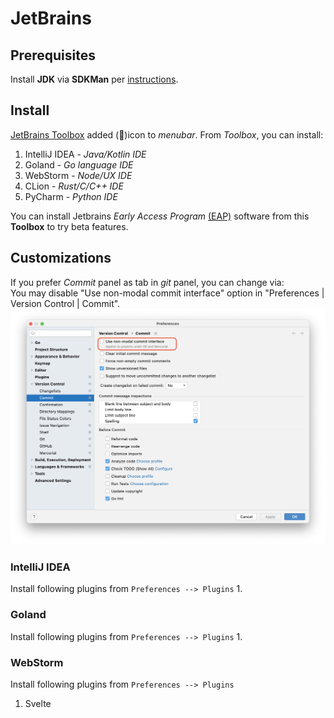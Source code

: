 #  JetBrains 

## Prerequisites
Install **JDK** via **SDKMan** per [instructions](../platforms/java.md).

## Install

[JetBrains Toolbox](https://www.jetbrains.com/toolbox-app/) added (🧊)icon to _menubar_. From _Toolbox_, you can install:
1. IntelliJ IDEA - _Java/Kotlin IDE_
2. Goland - _Go language IDE_
3. WebStorm - _Node/UX IDE_
4. CLion - _Rust/C/C++ IDE_
5. PyCharm - _Python IDE_

You can install Jetbrains _Early Access Program_ [(EAP)](https://www.jetbrains.com/resources/eap/) software from this **Toolbox** to try beta features.

## Customizations
If you prefer _Commit_ panel as tab in _git_ panel, you can change via:<br/>
You may disable "Use non-modal commit interface" option in "Preferences | Version Control | Commit".
![jetbrains-preferences-commit](../images/jetbrains-preferences-commit.png)

### IntelliJ IDEA

Install following plugins from `Preferences --> Plugins`
1.  

### Goland

Install following plugins from `Preferences --> Plugins`
1.

### WebStorm
Install following plugins from `Preferences --> Plugins`
1. Svelte